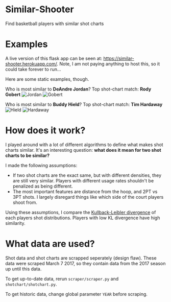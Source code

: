 # Similar-Shooter
Find basketball players with similar shot charts

# Examples

A live version of this flask app can be seen at: https://similar-shooter.herokuapp.com/.  Note, I am not paying anything to host this, so it could take forever to run...

Here are some static examples, though.

Who is most similar to **DeAndre Jordan**? Top shot-chart match: **Rody Gobert**
![Jordan](http://i.imgur.com/dB6cT2s.png?1)
![Gobert](http://i.imgur.com/Lt64djC.png?1)

Who is most similar to **Buddy Hield**? Top shot-chart match: **Tim Hardaway**
![Hield](http://i.imgur.com/yfHK0kL.png?1)
![Hardaway](http://i.imgur.com/BzG8mBI.png?1)

# How does it work?

I played around with a lot of different algorithms to define what makes shot charts similar.  It's an interesting question: **what does it mean for two shot charts to be similar?**

I made the following assumptions:
* If two shot charts are the exact same, but with different densities, they are still very similar.  Players with different usage rates shouldn't be penalized as being different.
* The most important features are distance from the hoop, and 2PT vs 3PT shots.  I largely disregard things like which side of the court players shoot from.

Using these assumptions, I compare the [Kullback-Leibler divergence](https://en.wikipedia.org/wiki/Kullback%E2%80%93Leibler_divergence) of each players shot distributions.  Players with low KL divergence have high similarity.

# What data are used?

Shot data and shot charts are scrapped seperately (design flaw).  These data were scraped March 7 2017, so they contain data from the 2017 season up until this data.  

To get up-to-date data, rerun `scraper/scraper.py` and `shotchart/shotchart.py`.

To get historic data, change global parameter `YEAR` before scraping.


